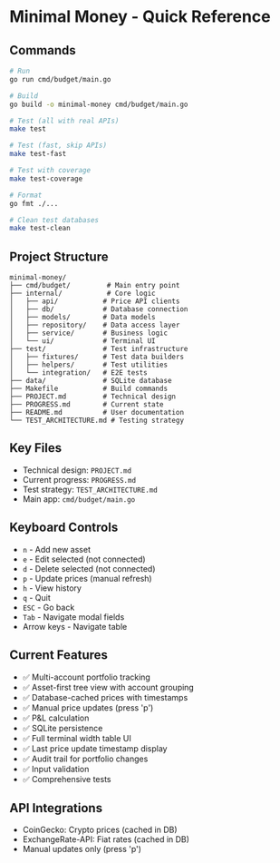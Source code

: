 # Minimal Money - Quick Reference

## Commands
```bash
# Run
go run cmd/budget/main.go

# Build
go build -o minimal-money cmd/budget/main.go

# Test (all with real APIs)
make test

# Test (fast, skip APIs)
make test-fast

# Test with coverage
make test-coverage

# Format
go fmt ./...

# Clean test databases
make test-clean
```

## Project Structure
```
minimal-money/
├── cmd/budget/         # Main entry point
├── internal/           # Core logic
│   ├── api/           # Price API clients
│   ├── db/            # Database connection
│   ├── models/        # Data models
│   ├── repository/    # Data access layer
│   ├── service/       # Business logic
│   └── ui/            # Terminal UI
├── test/              # Test infrastructure
│   ├── fixtures/      # Test data builders
│   ├── helpers/       # Test utilities
│   └── integration/   # E2E tests
├── data/              # SQLite database
├── Makefile           # Build commands
├── PROJECT.md         # Technical design
├── PROGRESS.md        # Current state
├── README.md          # User documentation
└── TEST_ARCHITECTURE.md # Testing strategy
```

## Key Files
- Technical design: `PROJECT.md`
- Current progress: `PROGRESS.md`
- Test strategy: `TEST_ARCHITECTURE.md`
- Main app: `cmd/budget/main.go`

## Keyboard Controls
- `n` - Add new asset
- `e` - Edit selected (not connected)
- `d` - Delete selected (not connected)
- `p` - Update prices (manual refresh)
- `h` - View history
- `q` - Quit
- `ESC` - Go back
- `Tab` - Navigate modal fields
- Arrow keys - Navigate table

## Current Features
- ✅ Multi-account portfolio tracking
- ✅ Asset-first tree view with account grouping
- ✅ Database-cached prices with timestamps
- ✅ Manual price updates (press 'p')
- ✅ P&L calculation
- ✅ SQLite persistence
- ✅ Full terminal width table UI
- ✅ Last price update timestamp display
- ✅ Audit trail for portfolio changes
- ✅ Input validation
- ✅ Comprehensive tests

## API Integrations
- CoinGecko: Crypto prices (cached in DB)
- ExchangeRate-API: Fiat rates (cached in DB)
- Manual updates only (press 'p')